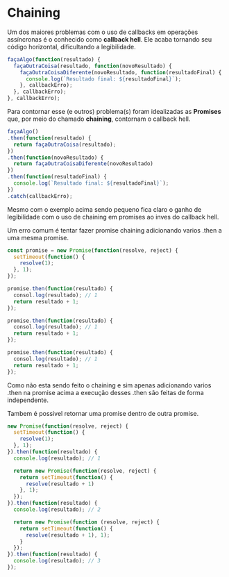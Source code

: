 # Chaining

Um dos maiores problemas com o uso de callbacks em operações assíncronas é o conhecido como **callback hell**. Ele acaba tornando seu código horizontal, dificultando a legibilidade.

```javascript
façaAlgo(function(resultado) {
  façaOutraCoisa(resultado, function(novoResultado) {
    façaOutraCoisaDiferente(novoResultado, function(resultadoFinal) {
      console.log(`Resultado final: ${resultadoFinal}`);
    }, callbackErro);
  }, callbackErro);
}, callbackErro);
```

Para contornar esse \(e outros\) problema\(s\) foram idealizadas as **Promises** que, por meio do chamado **chaining**, contornam o callback hell.

```javascript
façaAlgo()
.then(function(resultado) {
  return façaOutraCoisa(resultado);
})
.then(function(novoResultado) {
  return façaOutraCoisaDiferente(novoResultado)
})
.then(function(resultadoFinal) {
  console.log(`Resultado final: ${resultadoFinal}`);
})
.catch(callbackErro);
```

Mesmo com o exemplo acima sendo pequeno fica claro o ganho de legibilidade com o uso de chaining em promises ao inves do callback hell.

Um erro comum é tentar fazer promise chaining adicionando varios .then a uma mesma promise.

```javascript
const promise = new Promise(function(resolve, reject) {
  setTimeout(function() {
    resolve(1);
  }, 1);
});

promise.then(function(resultado) {
  consol.log(resultado); // 1
  return resultado + 1;
});

promise.then(function(resultado) {
  consol.log(resultado); // 1
  return resultado + 1;
});

promise.then(function(resultado) {
  consol.log(resultado); // 1
  return resultado + 1;
});
```

Como não esta sendo feito o chaining e sim apenas adicionando varios .then na promise acima a execução desses .then são feitas de forma independente.

Tambem é possivel retornar uma promise dentro de outra promise.

```javascript
new Promise(function(resolve, reject) {
  setTimeout(function() {
    resolve(1);
  }, 1);
}).then(function(resultado) {
  console.log(resultado); // 1

  return new Promise(function(resolve, reject) {
    return setTimeout(function() {
      resolve(resultado + 1)
    }, 1);
  });
}).then(function(resultado) {
  console.log(resultado); // 2

  return new Promise(function (resolve, reject) {
    return setTimeout(function() {
      resolve(resultado + 1), 1);
    }
  });
}).then(function(resultado) {
  console.log(resultado); // 3
});
```

